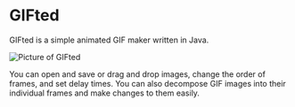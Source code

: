 GIFted
======

GIFted is a simple animated GIF maker written in Java.

![Picture of GIFted](https://raw.github.com/sgbj/GIFted/master/gifted.png)

You can open and save or drag and drop images, change the order of frames, and set delay times. You can also decompose GIF images into their individual frames and make changes to them easily.
